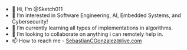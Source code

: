 - 👋 Hi, I’m @Sketch011
- 👀 I’m interested in Software Engineering, AI, Embedded Systems, and Cybersecurity!
- 🌱 I’m currently learning all types of implementations in algorithms.
- 💞️ I’m looking to collaborate on anything i can remotely help in.
- 📫 How to reach me - SebastianCGonzalez@live.com

<!---
Sketch011/Sketch011 is a ✨ special ✨ repository because its `README.md` (this file) appears on your GitHub profile.
You can click the Preview link to take a look at your changes.
--->
